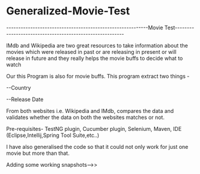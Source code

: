 # Generalized-Movie-Test

-----------------------------------------------------------Movie Test---------------------------------------------------------

IMdb and Wikipedia are two great resources to take information about the movies which were released in past or are releasing in present or will release in future and they really helps the movie buffs to decide what to watch

Our this Program is also for movie buffs. This program extract two things -

--Country

--Release Date

From both websites i.e. Wikipedia and IMdb, compares the data and validates whether the data on both the websites matches or not.

Pre-requisites- TestNG plugin, Cucumber plugin, Selenium, Maven, IDE (Eclipse,Intellij,Spring Tool Suite,etc..)

I have also generalised the code so that it could not only work for just one movie but more than that.

Adding some working snapshots-->>
